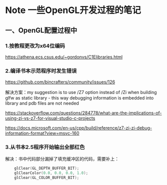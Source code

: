 # Note 一些OpenGL开发过程的笔记

## 一、OpenGL配置过程中

### 1.按教程更改为x64位编码

https://athena.ecs.csus.edu/~gordonvs/C1Elibraries.html

### 2.编译书本示范程序时发生错误

https://github.com/bincrafters/community/issues/126

解决方案：my suggestion is to use /Z7 option instead of /Zi when building glfw as static library - this way debugging information is embedded into library and pdb files are not needed

https://stackoverflow.com/questions/284778/what-are-the-implications-of-using-zi-vs-z7-for-visual-studio-c-projects

https://docs.microsoft.com/en-us/cpp/build/reference/z7-zi-zi-debug-information-format?view=msvc-160

### 3.从书本2.5程序开始输出全部红色

解决：书中代码部分漏掉了填充缓冲区的代码，需要补上：

```C
    glClear(GL_DEPTH_BUFFER_BIT);
    glClearColor(0.0, 0.0, 0.0, 1.0);
    glClear(GL_COLOR_BUFFER_BIT);
```


